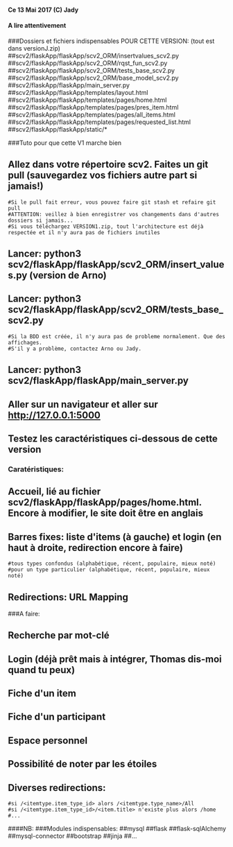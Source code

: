 #### Ce 13 Mai 2017 (C) Jady
#### A lire attentivement 

###Dossiers et fichiers indispensables POUR CETTE VERSION: (tout est dans versionJ.zip)
##scv2/flaskApp/flaskApp/scv2_ORM/insertvalues_scv2.py
##scv2/flaskApp/flaskApp/scv2_ORM/rqst_fun_scv2.py
##scv2/flaskApp/flaskApp/scv2_ORM/tests_base_scv2.py
##scv2/flaskApp/flaskApp/scv2_ORM/base_model_scv2.py
##scv2/flaskApp/flaskApp/main_server.py
##scv2/flaskApp/flaskApp/templates/layout.html
##scv2/flaskApp/flaskApp/templates/pages/home.html
##scv2/flaskApp/flaskApp/templates/pages/pres_item.html
##scv2/flaskApp/flaskApp/templates/pages/all_items.html
##scv2/flaskApp/flaskApp/templates/pages/requested_list.html
##scv2/flaskApp/flaskApp/static/*


###Tuto pour que cette V1 marche bien
## Allez dans votre répertoire scv2. Faites un git pull (sauvegardez vos fichiers autre part si jamais!)
	#Si le pull fait erreur, vous pouvez faire git stash et refaire git pull
	#ATTENTION: veillez à bien enregistrer vos changements dans d'autres dossiers si jamais...
	#Si vous téléchargez VERSION1.zip, tout l'architecture est déjà respectée et il n'y aura pas de fichiers inutiles
## Lancer: python3 scv2/flaskApp/flaskApp/scv2_ORM/insert_values.py (version de Arno)
## Lancer: python3 scv2/flaskApp/flaskApp/scv2_ORM/tests_base_scv2.py
	#Si la BDD est créée, il n'y aura pas de probleme normalement. Que des affichages.
	#S'il y a problème, contactez Arno ou Jady.
## Lancer: python3 scv2/flaskApp/flaskApp/main_server.py
## Aller sur un navigateur et aller sur http://127.0.0.1:5000
## Testez les caractéristiques ci-dessous de cette version


### Caratéristiques:
## Accueil, lié au fichier scv2/flaskApp/flaskApp/pages/home.html. Encore à modifier, le site doit être en anglais
## Barres fixes: liste d'items (à gauche) et login (en haut à droite, redirection encore à faire)
	#tous types confondus (alphabétique, récent, populaire, mieux noté)
	#pour un type particulier (alphabétique, récent, populaire, mieux noté)
## Redirections: URL Mapping

###A faire:
## Recherche par mot-clé
## Login (déjà prêt mais à intégrer, Thomas dis-moi quand tu peux)
## Fiche d'un item
## Fiche d'un participant
## Espace personnel
## Possibilité de noter par les étoiles
## Diverses redirections:
	#si /<itemtype.item_type_id> alors /<itemtype.type_name>/All
	#si /<itemtype.item_type_id>/<item.title> n'existe plus alors /home
	#...


####NB:
###Modules indispensables:
##mysql
##flask
##flask-sqlAlchemy
##mysql-connector
##bootstrap
##jinja
##...
